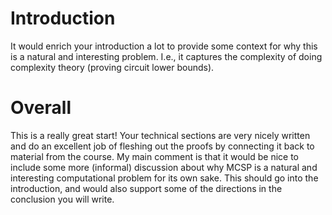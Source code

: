 
# Introduction

It would enrich your introduction a lot to provide some context for why this is a natural and interesting problem. I.e., it captures the complexity of doing complexity theory (proving circuit lower bounds).

# Overall

This is a really great start! Your technical sections are very nicely written and do an excellent job of fleshing out the proofs by connecting it back to material from the course. My main comment is that it would be nice to include some more (informal) discussion about why MCSP is a natural and interesting computational problem for its own sake. This should go into the introduction, and would also support some of the directions in the conclusion you will write.

